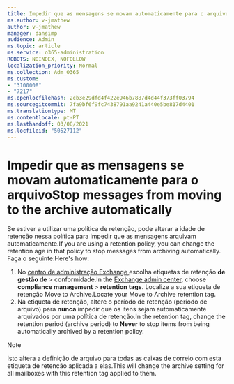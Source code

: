 ```yaml
---
title: Impedir que as mensagens se movam automaticamente para o arquivo
ms.author: v-jmathew
author: v-jmathew
manager: dansimp
audience: Admin
ms.topic: article
ms.service: o365-administration
ROBOTS: NOINDEX, NOFOLLOW
localization_priority: Normal
ms.collection: Adm_O365
ms.custom:
- "3100008"
- "7217"
ms.openlocfilehash: 2cb3e29dfd4f422e946b7887d4d44f373ff03794
ms.sourcegitcommit: 7fa9bf6f9fc7438791aa9241a440e5be817d4401
ms.translationtype: MT
ms.contentlocale: pt-PT
ms.lasthandoff: 03/08/2021
ms.locfileid: "50527112"
---
```

# <a name="stop-messages-from-moving-to-the-archive-automatically"></a><span data-ttu-id="0ea63-102">Impedir que as mensagens se movam automaticamente para o arquivo</span><span class="sxs-lookup"><span data-stu-id="0ea63-102">Stop messages from moving to the archive automatically</span></span>

<span data-ttu-id="0ea63-103">Se estiver a utilizar uma política de retenção, pode alterar a idade de retenção nessa política para impedir que as mensagens arquivam automaticamente.</span><span class="sxs-lookup"><span data-stu-id="0ea63-103">If you are using a retention policy, you can change the retention age in that policy to stop messages from archiving automatically.</span></span> <span data-ttu-id="0ea63-104">Faça o seguinte:</span><span class="sxs-lookup"><span data-stu-id="0ea63-104">Here's how:</span></span>

1. <span data-ttu-id="0ea63-105">No [centro de administração Exchange,](https://go.microsoft.com/fwlink/?linkid=2059104)escolha etiquetas de retenção **de gestão de**  >  conformidade.</span><span class="sxs-lookup"><span data-stu-id="0ea63-105">In the [Exchange admin center](https://go.microsoft.com/fwlink/?linkid=2059104), choose **compliance management** > **retention tags**.</span></span> <span data-ttu-id="0ea63-106">Localize a sua etiqueta de retenção Move to Archive.</span><span class="sxs-lookup"><span data-stu-id="0ea63-106">Locate your Move to Archive retention tag.</span></span>
2. <span data-ttu-id="0ea63-107">Na etiqueta de retenção, altere o período de retenção (período de arquivo) para **nunca** impedir que os itens sejam automaticamente arquivados por uma política de retenção.</span><span class="sxs-lookup"><span data-stu-id="0ea63-107">In the retention tag, change the retention period (archive period) to **Never** to stop items from being automatically archived by a retention policy.</span></span>

> [!NOTE]
> <span data-ttu-id="0ea63-108">Isto altera a definição de arquivo para todas as caixas de correio com esta etiqueta de retenção aplicada a elas.</span><span class="sxs-lookup"><span data-stu-id="0ea63-108">This will change the archive setting for all mailboxes with this retention tag applied to them.</span></span>
